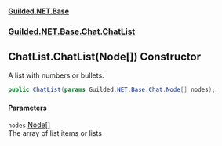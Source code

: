 #### [Guilded.NET.Base](Guilded_NET_Base.md 'Guilded.NET.Base')
### [Guilded.NET.Base.Chat](Guilded_NET_Base.md#Guilded_NET_Base_Chat 'Guilded.NET.Base.Chat').[ChatList](ChatList.md 'Guilded.NET.Base.Chat.ChatList')
## ChatList.ChatList(Node[]) Constructor
A list with numbers or bullets.  
```csharp
public ChatList(params Guilded.NET.Base.Chat.Node[] nodes);
```
#### Parameters
<a name='Guilded_NET_Base_Chat_ChatList_ChatList(Guilded_NET_Base_Chat_Node__)_nodes'></a>
`nodes` [Node](Node.md 'Guilded.NET.Base.Chat.Node')[[]](https://docs.microsoft.com/en-us/dotnet/api/System.Array 'System.Array')  
The array of list items or lists
  

